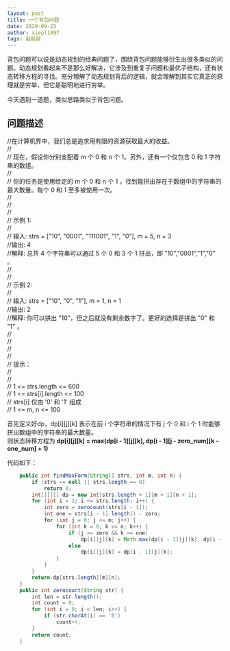 ```yaml
---
layout: post
title: 一个背包问题
date: 2020-09-23
author: xiepl1997
tags: 敲敲敲
---
```


背包问题可以说是动态规划的经典问题了，围绕背包问题能够衍生出很多类似的问题。动态规划看起来不是那么好解决，它涉及到重复子问题和最优子结构，还有状态转移方程的寻找。充分理解了动态规划背后的逻辑，就会理解到其实它真正的原理就是穷举，但它是聪明地进行穷举。  

今天遇到一道题，类似思路类似于背包问题。  

## 问题描述

//在计算机界中，我们总是追求用有限的资源获取最大的收益。   
//  
// 现在，假设你分别支配着 m 个 0 和 n 个 1。另外，还有一个仅包含 0 和 1 字符串的数组。   
//  
// 你的任务是使用给定的 m 个 0 和 n 个 1 ，找到能拼出存在于数组中的字符串的最大数量。每个 0 和 1 至多被使用一次。  
//  
//  
//  
// 示例 1:  
//  
// 输入: strs = ["10", "0001", "111001", "1", "0"], m = 5, n = 3  
//输出: 4  
//解释: 总共 4 个字符串可以通过 5 个 0 和 3 个 1 拼出，即 "10","0001","1","0" 。  
//  
//  
// 示例 2:  
//  
// 输入: strs = ["10", "0", "1"], m = 1, n = 1  
//输出: 2  
//解释: 你可以拼出 "10"，但之后就没有剩余数字了。更好的选择是拼出 "0" 和 "1" 。  
//  
//  
//  
//  
// 提示：  
//  
//  
// 1 <= strs.length <= 600  
// 1 <= strs[i].length <= 100  
// strs[i] 仅由 '0' 和 '1' 组成  
// 1 <= m, n <= 100  
  
首先定义好dp，dp[i][j][k] 表示在前 i 个字符串的情况下有 j 个 0 和 i 个 1 时能够拼出数组中的字符串的最大数量。  
则状态转移方程为 **dp[i][j][k] = max(dp[i - 1][j][k], dp[i - 1][j - zero_num][k - one_num] + 1)**  

代码如下：  
```java
    public int findMaxForm(String[] strs, int m, int n) {
        if (strs == null || strs.length == 0)
            return 0;
        int[][][] dp = new int[strs.length + 1][m + 1][n + 1];
        for (int i = 1; i <= strs.length; i++) {
            int zero = zerocount(strs[i - 1]);
            int one = strs[i - 1].length() - zero;
            for (int j = 0; j <= m; j++) {
                for (int k = 0; k <= n; k++) {
                    if (j >= zero && k >= one)
                        dp[i][j][k] = Math.max(dp[i - 1][j][k], dp[i - 1][j - zero][k - one] + 1);
                    else
                        dp[i][j][k] = dp[i - 1][j][k];
                }
            }
        }
        return dp[strs.length][m][n];
    }
    public int zerocount(String str) {
        int len = str.length();
        int count = 0;
        for (int i = 0; i < len; i++) {
            if (str.charAt(i) == '0')
                count++;
        }
        return count;
    }
```